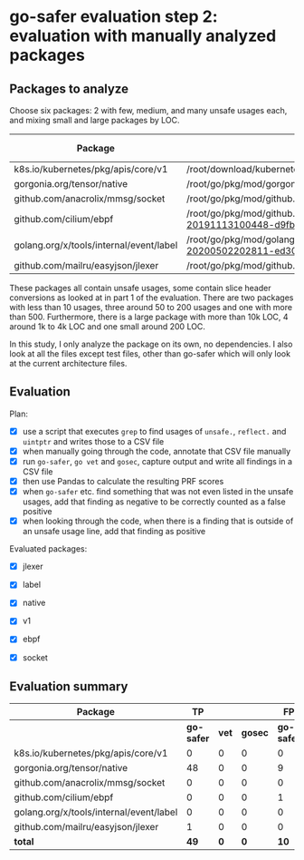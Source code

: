 # go-safer evaluation step 2: evaluation with manually analyzed packages

## Packages to analyze

Choose six packages: 2 with few, medium, and many unsafe usages each, and mixing small and large packages by LOC.

| **Package**                             | **Directory**                                                                               | **LOC** | **Number Go Files** | **Unsafe Usages** |
|-----------------------------------------|---------------------------------------------------------------------------------------------|---------|---------------------|-------------------|
| k8s.io/kubernetes/pkg/apis/core/v1      | /root/download/kubernetes/kubernetes/pkg/apis/core/v1                                       | 10,048  | 6                   | 675               |
| gorgonia.org/tensor/native              | /root/go/pkg/mod/gorgonia.org/tensor@v0.9.6/native                                          | 1,867   | 4                   | 151               |
| github.com/anacrolix/mmsg/socket        | /root/go/pkg/mod/github.com/anacrolix/mmsg@v1.0.0/socket                                    | 3,782   | 86                  | 114               |
| github.com/cilium/ebpf                  | /root/go/pkg/mod/github.com/cilium/ebpf@v0.0.0-20191113100448-d9fb101ca1fb                  | 2,851   | 14                  | 58                |
| golang.org/x/tools/internal/event/label | /root/go/pkg/mod/golang.org/x/tools@v0.0.0-20200502202811-ed308ab3e770/internal/event/label | 213     | 1                   | 6                 |
| github.com/mailru/easyjson/jlexer       | /root/go/pkg/mod/github.com/mailru/easyjson@v0.7.0/jlexer                                   | 1,234   | 4                   | 5                 |

These packages all contain unsafe usages, some contain slice header conversions as looked at in part 1 of the evaluation.
There are two packages with less than 10 usages, three around 50 to 200 usages and one with more than 500. Furthermore, there is
a large package with more than 10k LOC, 4 around 1k to 4k LOC and one small around 200 LOC.

In this study, I only analyze the package on its own, no dependencies. I also look at all the files except test files,
other than go-safer which will only look at the current architecture files.


## Evaluation

Plan:

 - [x] use a script that executes `grep` to find usages of `unsafe.`, `reflect.` and `uintptr` and writes those to a CSV
       file
 - [x] when manually going through the code, annotate that CSV file manually
 - [x] run `go-safer`, `go vet` and `gosec`, capture output and write all findings in a CSV file
 - [x] then use Pandas to calculate the resulting PRF scores
 - [x] when `go-safer` etc. find something that was not even listed in the unsafe usages, add that finding as negative to
       be correctly counted as a false positive
 - [x] when looking through the code, when there is a finding that is outside of an unsafe usage line, add that finding as
       positive
       
Evaluated packages:

 - [x] jlexer
 - [x] label
 - [x] native
 - [x] v1
 - [x] ebpf
 - [x] socket


## Evaluation summary

| **Package**                              | **TP**                |            |           | **FP**                 |            |           | **TN**                |            |           | **FN**                 |            |           | **Precision** |            |           | **Recall**    |            |           | **Accuracy** |            |           |
|------------------------------------------|-----------------------|------------|-----------|------------------------|------------|-----------|-----------------------|------------|-----------|------------------------|------------|-----------|---------------|------------|-----------|---------------|------------|-----------|--------------|------------|-----------|
|                                          | **go-safer**          | **vet**    | **gosec** | **go-safer**           | **vet**    | **gosec** | **go-safer**          | **vet**    | **gosec** | **go-safer**           | **vet**    | **gosec** | **go-safer**  | **vet**    | **gosec** | **go-safer**  | **vet**    | **gosec** | **go-safer** | **vet**    | **gosec** |
| k8s.io/kubernetes/pkg/apis/core/v1       | 0                     | 0          | 0         | 0                      | 0          | 676       | 676                   | 676        | 1         | 0                      | 0          | 0         | -             | -          | 0         | -             | -          | -         | 1            | 1          | 0.001     |
| gorgonia.org/tensor/native               | 48                    | 0          | 0         | 9                      | 0          | 98        | 101                   | 109        | 11        | 0                      | 48         | 48        | 0.842         | -          | 0         | 1             | 0          | 0         | 0.943        | 0.694      | 0.070     |
| github.com/anacrolix/mmsg/socket         | 0                     | 0          | 0         | 0                      | 0          | 17        | 115                   | 115        | 99        | 0                      | 0          | 0         | -             | -          | 0         | -             | -          | -         | 1            | 1          | 0.853     |
| github.com/cilium/ebpf                   | 0                     | 0          | 0         | 1                      | 0          | 52        | 57                    | 58         | 27        | 0                      | 0          | 0         | 0             | -          | 0         | -             | -          | -         | 0.983        | 1          | 0.342     |
| golang.org/x/tools/internal/event/label  | 0                     | 0          | 0         | 0                      | 0          | 7         | 5                     | 5          | 1         | 0                      | 0          | 0         | -             | -          | 0         | -             | -          | -         | 1            | 1          | 0.125     |
| github.com/mailru/easyjson/jlexer        | 1                     | 0          | 0         | 0                      | 0          | 2         | 4                     | 4          | 2         | 0                      | 1          | 1         | 1             | -          | 0         | 1             | 0          | 0         | 1            | 0.8        | 0.4       |
| **total**                                | **49**                | **0**      | **0**     | **10**                 | **0**      | **852**   | **958**               | **967**    | **141**   | **0**                  | **49**     | **49**    | **0.831**     | **-**      | **0**     | **1**         | **0**      | **0**     | **0.990**    | **0.952**  | **0.135** |
